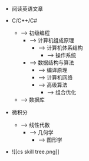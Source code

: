 
- 阅读英语文章

- C/C++/C# 
	- ——> 初级编程
		- ——> 计算机组成原理
			- ——> 计算机体系结构
				- ——> 操作系统
		- ——> 数据结构与算法
			- ——> 编译原理
			- ——> 计算机网络
			- ——> 高级算法
				- ——> 组合优化
	- ——> 数据库

- 微积分
	- ——> 线性代数
		- ——> 几何学
			- ——> 图形学

- ![[cs skill tree.png]]
